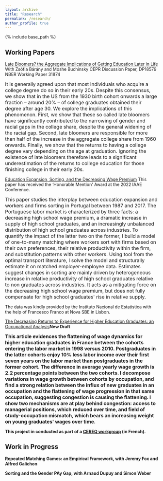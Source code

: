 ```yaml
---
layout: archive
title: "Research"
permalink: /research/
author_profile: true
---
```


{% include base_path %}

## Working Papers ##


[Late Bloomers? the Aggregate Implications of Getting Education Later in Life](https://paulinecorblet.github.io/pdf/BaranyBuchinskyCorblet_latebloomers.pdf) With Zsófia Bárány and Moshe Buchinsky
CEPR Discussion Paper, DP18579
NBER Working Paper 31874

<font size="3">It is generally agreed upon that most individuals who acquire a college degree do so in their early 20s. Despite this consensus, we show that in the US from the 1930 birth cohort onwards a large fraction – around 20% – of college graduates obtained their degree after age 30. We explore the implications of this phenomenon. First, we show that these so called late bloomers have significantly contributed to
the narrowing of gender and racial gaps in the college share, despite the general widening of the racial gap. Second, late bloomers are responsible for more than half of the increase in the aggregate college share from 1960 onwards. Finally, we show that the returns to having a college degree vary depending on the age at graduation. Ignoring the existence of late bloomers therefore leads to a significant underestimation of the returns to college education for those finishing college in their early 20s. </font> 

[Education Expansion, Sorting, and the Decreasing Wage Premium](https://paulinecorblet.github.io/pdf/JMP.pdf)
This paper has received the ‘Honorable Mention' Award at the 2022 IAAE Conference.

<font size="3"> This paper studies the interplay between education expansion and workers and firms sorting in Portugal between 1987 and 2017. The Portuguese labor market is characterized by three facts: a decreasing high school wage premium, a dramatic increase in supply of high school graduates, and an increasingly unbalanced distribution of high school graduates across industries. To quantify the impact of the latter two on the former, I build a model of one-to-many matching where workers sort with firms based on their own preferences, their relative productivity within the firm, and substitution patterns with other workers. Using tool from the optimal transport literature, I solve the model and structurally estimate it on matched employer-employee data. Estimates suggest changes in sorting are mainly driven by heterogeneous increase in relative productivity of high school graduates relative to non graduates across industries. It acts as a mitigating force on the decreasing high school wage premium, but does not fully compensate for high school graduates' rise in relative supply.  </font> 

The data was kindly provided by the Instituto Nacional de Estatistica with the help of Francesco Franco at Nova SBE in Lisbon.

[The Decreasing Returns to Experience for Higher Education Graduates: an Occupational Analysis](https://paulinecorblet.github.io/pdf/FlatteningReturns.pdf)<b font color='blue'>New Draft<b/> 

<font size="3"> This article evidences the flattening of wage dynamics for higher education graduates in France between the cohorts entering the labor market in 1998 versus 2010. Postgraduates in the latter cohorts enjoy 10% less labor income over their first seven years on the labor market than postgraduates in the former cohort. The difference in average yearly wage growth is 2.2 percentage points between the two cohorts. I decompose variations in wage growth between cohorts by occupation, and find a strong relation between the influx of new graduates in an occupation and the flattening of wage progression in that same occupation, suggesting congestion is causing the flattening. I show two mechanisms are at play behind congestion: access to managerial positions, which reduced over time, and field of study-occupation mismatch, which bears an increasing weight on young graduates' wages over time.   </font>    

This project in conducted as part of a [CEREQ workgroup](https://www.cereq.fr/le-cereq-activites-scientifiques-groupes-de-travail-et-seminaires/groupe-dexploitation-generation) (in French).

## Work in Progress ##

Repeated Matching Games: an Empirical Framework, with Jeremy Fox and Alfred Galichon

Sorting and the Gender PAy Gap, with Arnaud Dupuy and Simon Weber